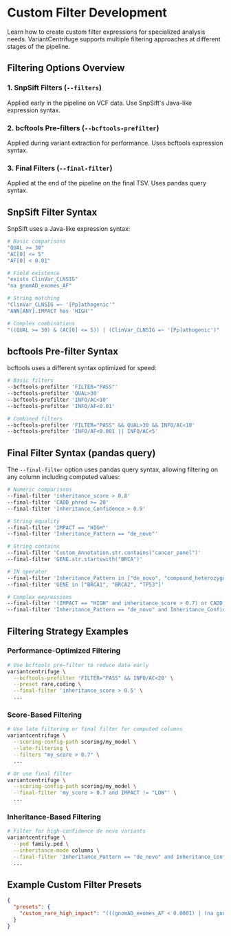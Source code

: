 # Custom Filter Development

Learn how to create custom filter expressions for specialized analysis needs. VariantCentrifuge supports multiple filtering approaches at different stages of the pipeline.

## Filtering Options Overview

### 1. SnpSift Filters (`--filters`)
Applied early in the pipeline on VCF data. Use SnpSift's Java-like expression syntax.

### 2. bcftools Pre-filters (`--bcftools-prefilter`)
Applied during variant extraction for performance. Uses bcftools expression syntax.

### 3. Final Filters (`--final-filter`)
Applied at the end of the pipeline on the final TSV. Uses pandas query syntax.

## SnpSift Filter Syntax

SnpSift uses a Java-like expression syntax:

```bash
# Basic comparisons
"QUAL >= 30"
"AC[0] <= 5"
"AF[0] < 0.01"

# Field existence
"exists ClinVar_CLNSIG"
"na gnomAD_exomes_AF"

# String matching
"ClinVar_CLNSIG =~ '[Pp]athogenic'"
"ANN[ANY].IMPACT has 'HIGH'"

# Complex combinations
"((QUAL >= 30) & (AC[0] <= 5)) | (ClinVar_CLNSIG =~ '[Pp]athogenic')"
```

## bcftools Pre-filter Syntax

bcftools uses a different syntax optimized for speed:

```bash
# Basic filters
--bcftools-prefilter 'FILTER="PASS"'
--bcftools-prefilter 'QUAL>30'
--bcftools-prefilter 'INFO/AC<10'
--bcftools-prefilter 'INFO/AF<0.01'

# Combined filters
--bcftools-prefilter 'FILTER="PASS" && QUAL>30 && INFO/AC<10'
--bcftools-prefilter 'INFO/AF<0.001 || INFO/AC<5'
```

## Final Filter Syntax (pandas query)

The `--final-filter` option uses pandas query syntax, allowing filtering on any column including computed values:

```bash
# Numeric comparisons
--final-filter 'inheritance_score > 0.8'
--final-filter 'CADD_phred >= 20'
--final-filter 'Inheritance_Confidence > 0.9'

# String equality
--final-filter 'IMPACT == "HIGH"'
--final-filter 'Inheritance_Pattern == "de_novo"'

# String contains
--final-filter 'Custom_Annotation.str.contains("cancer_panel")'
--final-filter 'GENE.str.startswith("BRCA")'

# IN operator
--final-filter 'Inheritance_Pattern in ["de_novo", "compound_heterozygous"]'
--final-filter 'GENE in ["BRCA1", "BRCA2", "TP53"]'

# Complex expressions
--final-filter '(IMPACT == "HIGH" and inheritance_score > 0.7) or CADD_phred > 30'
--final-filter 'Inheritance_Pattern == "de_novo" and Inheritance_Confidence > 0.8'
```

## Filtering Strategy Examples

### Performance-Optimized Filtering
```bash
# Use bcftools pre-filter to reduce data early
variantcentrifuge \
  --bcftools-prefilter 'FILTER="PASS" && INFO/AC<20' \
  --preset rare,coding \
  --final-filter 'inheritance_score > 0.5' \
  ...
```

### Score-Based Filtering
```bash
# Use late filtering or final filter for computed columns
variantcentrifuge \
  --scoring-config-path scoring/my_model \
  --late-filtering \
  --filters "my_score > 0.7" \
  ...

# Or use final filter
variantcentrifuge \
  --scoring-config-path scoring/my_model \
  --final-filter 'my_score > 0.7 and IMPACT != "LOW"' \
  ...
```

### Inheritance-Based Filtering
```bash
# Filter for high-confidence de novo variants
variantcentrifuge \
  --ped family.ped \
  --inheritance-mode columns \
  --final-filter 'Inheritance_Pattern == "de_novo" and Inheritance_Confidence > 0.9' \
  ...
```

## Example Custom Filter Presets

```json
{
  "presets": {
    "custom_rare_high_impact": "(((gnomAD_exomes_AF < 0.0001) | (na gnomAD_exomes_AF)) & ((ANN[ANY].IMPACT has 'HIGH') | ((ANN[ANY].IMPACT has 'MODERATE') & (dbNSFP_CADD_phred >= 25))))"
  }
}
```

